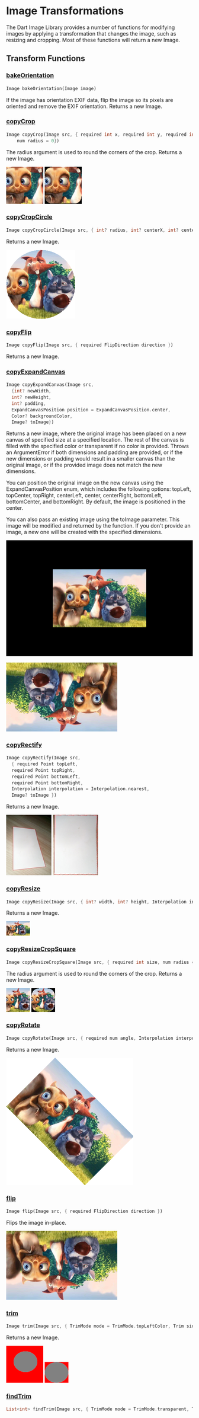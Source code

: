 # Image Transformations

The Dart Image Library provides a number of functions for modifying images by applying a transformation
that changes the image, such as resizing and cropping. Most of these functions will return a new Image.

## Transform Functions

### [bakeOrientation](https://pub.dev/documentation/image/latest/image/bakeOrientation.html)

```dart
Image bakeOrientation(Image image)
```

If the image has orientation EXIF data, flip the image so its pixels are oriented and remove
the EXIF orientation. Returns a new Image.

### [copyCrop](https://pub.dev/documentation/image/latest/image/copyCrop.html)

```dart
Image copyCrop(Image src, { required int x, required int y, required int width, required int height,
    num radius = 0})
 ```

The radius argument is used to round the corners of the crop. Returns a new Image.

![copyCrop](images/transform/copyCrop.png)
![copyCrop](images/transform/copyCrop_rounded.png)

### [copyCropCircle](https://pub.dev/documentation/image/latest/image/copyCropCircle.html)

```dart
Image copyCropCircle(Image src, { int? radius, int? centerX, int? centerY })
```

Returns a new Image.

![copyCropCircle](images/transform/copyCropCircle.png)

### [copyFlip](https://pub.dev/documentation/image/latest/image/copyFlip.html)

```dart
Image copyFlip(Image src, { required FlipDirection direction })
```

Returns a new Image.

### [copyExpandCanvas](https://pub.dev/documentation/image/latest/image/copyExpandCanvas.html)

```dart
Image copyExpandCanvas(Image src,
  {int? newWidth,
  int? newHeight,
  int? padding,
  ExpandCanvasPosition position = ExpandCanvasPosition.center,
  Color? backgroundColor,
  Image? toImage})
```

Returns a new image, where the original image has been placed on a new canvas of specified size at a specified location. The rest of the canvas is filled with the specified color or transparent if no color is provided. Throws an ArgumentError if both dimensions and padding are provided, or if the new dimensions or padding would result in a smaller canvas than the original image, or if the provided image does not match the new dimensions.

You can position the original image on the new canvas using the ExpandCanvasPosition enum, which includes the following options: topLeft, topCenter, topRight, centerLeft, center, centerRight, bottomLeft, bottomCenter, and bottomRight. By default, the image is positioned in the center.

You can also pass an existing image using the toImage parameter. This image will be modified and returned by the function. If you don't provide an image, a new one will be created with the specified dimensions.

![copyExpandCanvas](images/transform/copyExpandCanvas.png)


![copyFlip](images/transform/copyFlip_b.png)

### [copyRectify](https://pub.dev/documentation/image/latest/image/copyRectify.html)

```dart
Image copyRectify(Image src,
  { required Point topLeft,
  required Point topRight,
  required Point bottomLeft,
  required Point bottomRight,
  Interpolation interpolation = Interpolation.nearest,
  Image? toImage })
```

Returns a new Image.

![copyRectify](images/transform/copyRectify_orig.jpg) ![copyRectify](images/transform/copyRectify.png)

### [copyResize](https://pub.dev/documentation/image/latest/image/copyResize.html)

```dart
Image copyResize(Image src, { int? width, int? height, Interpolation interpolation = Interpolation.nearest })
```

Returns a new Image.

![copyResize](images/transform/copyResize.png)

### [copyResizeCropSquare](https://pub.dev/documentation/image/latest/image/copyResizeCropSquare.html)

```dart
Image copyResizeCropSquare(Image src, { required int size, num radius = 1, Interpolation interpolation = Interpolation.nearest })
```

The radius argument is used to round the corners of the crop. Returns a new Image.

![copyResizeCropSquare](images/transform/copyResizeCropSquare.png)
![copyResizeCropSquare](images/transform/copyResizeCropSquare_rounded.png)

### [copyRotate](https://pub.dev/documentation/image/latest/image/copyRotate.html)

```dart
Image copyRotate(Image src, { required num angle, Interpolation interpolation = Interpolation.nearest })
```

Returns a new Image.

![copyRotate](images/transform/copyRotate_45.png)

### [flip](https://pub.dev/documentation/image/latest/image/flip.html)

```dart
Image flip(Image src, { required FlipDirection direction })
```

Flips the image in-place.

![flip](images/transform/flip_v.png)

### [trim](https://pub.dev/documentation/image/latest/image/trim.html)

```dart
Image trim(Image src, { TrimMode mode = TrimMode.topLeftColor, Trim sides = Trim.all })
```

Returns a new Image.

![trim orig](images/transform/trim_orig.png) ![trim](images/transform/trim.png)

### [findTrim](https://pub.dev/documentation/image/latest/image/findTrim.html)

```dart
List<int> findTrim(Image src, { TrimMode mode = TrimMode.transparent, Trim sides = Trim.all })
```
